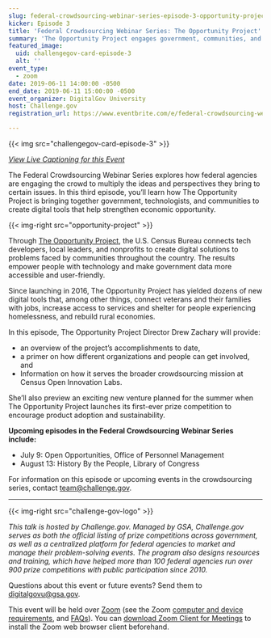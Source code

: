 ```yaml
---
slug: federal-crowdsourcing-webinar-series-episode-3-opportunity-project
kicker: Episode 3
title: 'Federal Crowdsourcing Webinar Series: The Opportunity Project'
summary: 'The Opportunity Project engages government, communities, and the technology industry to create digital tools that address our greatest challenges as a nation&#46; Learn how this initiative is making government data more accessible through cross-sector collaboration&#46;'
featured_image:
  uid: challengegov-card-episode-3
  alt: ''
event_type:
  - zoom
date: 2019-06-11 14:00:00 -0500
end_date: 2019-06-11 15:00:00 -0500
event_organizer: DigitalGov University
host: Challenge.gov
registration_url: https://www.eventbrite.com/e/federal-crowdsourcing-webinar-series-episode-3-the-opportunity-project-registration-59460181002

---
```


{{< img src="challengegov-card-episode-3"  >}}

_[View Live Captioning for this Event ](https://www.captionedtext.com/client/event.aspx?EventID=3998900&CustomerID=321)_

The Federal Crowdsourcing Webinar Series explores how federal agencies are engaging the crowd to multiply the ideas and perspectives they bring to certain issues. In this third episode, you’ll learn how The Opportunity Project is bringing together government, technologists, and communities to create digital tools that help strengthen economic opportunity.

{{< img-right src="opportunity-project" >}}

Through [The Opportunity Project](https://opportunity.census.gov/), the U.S. Census Bureau connects tech developers, local leaders, and nonprofits to create digital solutions to problems faced by communities throughout the country. The results empower people with technology and make government data more accessible and user-friendly.

Since launching in 2016, The Opportunity Project has yielded dozens of new digital tools that, among other things, connect veterans and their families with jobs, increase access to services and shelter for people experiencing homelessness, and rebuild rural economies.

In this episode, The Opportunity Project Director Drew Zachary will provide:

- an overview of the project’s accomplishments to date,
- a primer on how different organizations and people can get involved, and
- Information on how it serves the broader crowdsourcing mission at Census Open Innovation Labs.

She’ll also preview an exciting new venture planned for the summer when The Opportunity Project launches its first-ever prize competition to encourage product adoption and sustainability.

**Upcoming episodes in the Federal Crowdsourcing Webinar Series include:**

- July 9: Open Opportunities, Office of Personnel Management
- August 13: History By the People, Library of Congress

For information on this episode or upcoming events in the crowdsourcing series, contact [team@challenge.gov](mailto:team@challenge.gov).

---

{{< img-right src="challenge-gov-logo" >}}

_This talk is hosted by Challenge.gov. Managed by GSA, Challenge.gov serves as both the official listing of prize competitions across government, as well as a centralized platform for federal agencies to market and manage their problem-solving events. The program also designs resources and training, which have helped more than 100 federal agencies run over 900 prize competitions with public participation since 2010._

Questions about this event or future events? Send them to [digitalgovu@gsa.gov](mailto:digitalgovu@gsa.gov).

This event will be held over [Zoom](https://www.zoom.us/) (see the Zoom [computer and device requirements](https://support.zoom.us/hc/en-us/articles/201362023-System-Requirements-for-PC-Mac-and-Linux), and [FAQs](https://support.zoom.us/hc/en-us/sections/200277708-Frequently-Asked-Questions)). You can [download Zoom Client for Meetings](https://zoom.us/download#client_4meeting) to install the Zoom web browser client beforehand.
